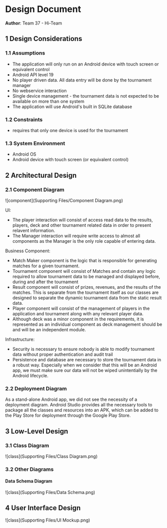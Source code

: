 # Design Document

**Author**: Team 37 - Hi-Team

## 1 Design Considerations

### 1.1 Assumptions

* The application will only run on an Android device with touch screen or equivalent control
* Android API level 19
* No player driven data.  All data entry will be done by the tournament manager
* No webservice interaction
* Single device management - the tournament data is not expected to be available on more than one system
 * The application will use Android's built in SQLite database

### 1.2 Constraints

* requires that only one device is used for the tournament

### 1.3 System Environment

* Android OS
* Android device with touch screen (or equivalent control)

## 2 Architectural Design

### 2.1 Component Diagram
![component](Supporting Files/Component Diagram.png)

UI: 
* The player interaction will consist of access read data to the results, players, deck and other tournament related data in order to present relavent information.  
* The Manager interaction will require write access to almost all components as the Manager is the only role capable of entering data.

Business Component: 
* Match Maker component is the logic that is responsible for generating matches for a given tournament.
* Tournament component will consist of Matches and contain any logic required to allow tournament data to be managed and displayed before, during and after the tournament
* Result component will consist of prizes, revenues, and the results of the matches.  This is separate from the tournament itself as our classes are designed to separate the dynamic tournament data from the static result data.
* Player component will consist of the management of players in the application and tournament along with any relevant player data.
* Although deck was a minor component in the requirements, it is represented as an individual component as deck management should be and will be an independent module.
 
Infrastructure:
* Security is necessary to ensure nobody is able to modify tournament data without proper authentication and audit trail
* Persistence and database are necessary to store the tournament data in a robust way.  Especially when we consider that this will be an Android app, we must make sure our data will not be wiped unintentially by the Android lifecycle.

### 2.2 Deployment Diagram

As a stand-alone Android app, we did not see the necessity of a deployment diagram.  Android Studio provides all the necessary tools to package all the classes and resources into an APK, which can be added to the Play Store for deployment through the Google Play Store.

## 3 Low-Level Design

### 3.1 Class Diagram

![class](Supporting Files/Class Diagram.png)

### 3.2 Other Diagrams

#### Data Schema Diagram

![class](Supporting Files/Data Schema.png)

## 4 User Interface Design

![class](Supporting Files/UI Mockup.png)

